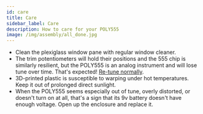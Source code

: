 ```yaml
---
id: care
title: Care
sidebar_label: Care
description: How to care for your POLY555
image: /img/assembly/all_done.jpg
---
```


- Clean the plexiglass window pane with regular window cleaner.
- The trim potentiometers will hold their positions and the 555 chip is similarly resilient, but the POLY555 is an analog instrument and will lose tune over time. That's expected! [Re-tune normally](tuning.md).
- 3D-printed plastic is susceptible to warping under hot temperatures. Keep it out of prolonged direct sunlight.
- When the POLY555 seems especially out of tune, overly distorted, or doesn't turn on at all, that's a sign that its 9v battery doesn't have enough voltage. Open up the enclosure and replace it.

